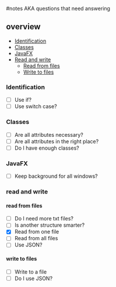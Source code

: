#notes AKA questions that need answering
## overview
* [Identification](#identification)
* [Classes](#classes)
* [JavaFX](#javafx)
* [Read and write](#read-and-write)
  * [Read from files](#read-from-files)
  * [Write to files](#write-to-files)
### Identification
- [ ] Use if?
- [ ] Use switch case?
### Classes
- [ ] Are all attributes necessary?
- [ ] Are all attributes in the right place? 
- [ ] Do I have enough classes?
### JavaFX
- [ ] Keep background for all windows?
### read and write
#### read from files
- [ ] Do I need more txt files? 
- [ ] Is another structure smarter? 
- [x] Read from one file
- [ ] Read from all files
- [ ] Use JSON?
#### write to files
- [ ] Write to a file
- [ ] Do I use JSON? 
